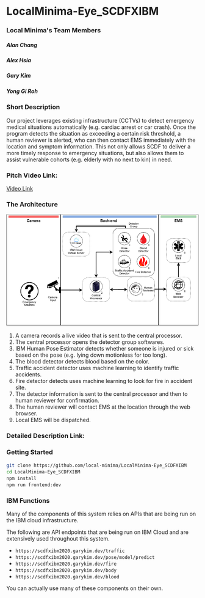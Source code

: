 # LocalMinima-Eye_SCDFXIBM

### Local Minima's Team Members
##### Alan Chang
##### Alex Hsia
##### Gary Kim
##### Yong Gi Roh

### Short Description
Our project leverages existing infrastructure (CCTVs) to detect emergency medical situations automatically (e.g. cardiac arrest or car crash). Once the program detects the situation as exceeding a certain risk threshold, a human reviewer is alerted, who can then contact EMS immediately with the location and symptom information. This not only allows SCDF to deliver a more timely response to emergency situations, but also allows them to assist vulnerable cohorts (e.g. elderly with no next to kin) in need.

### Pitch Video Link: 
[Video Link](https://youtube.com)

### The Architecture

![Our Project's Architecture](docs/Project_Architecture_Final_v4.png)
1. A camera records a live video that is sent to the central processor.
2. The central processor opens the detector group softwares.
3. IBM Human Pose Estimator detects whether someone is injured or sick based on the pose (e.g. lying down motionless for too long).
4. The blood detector detects blood based on the color.
5. Traffic accident detector uses machine learning to identify traffic accidents.
6. Fire detector detects uses machine learning to look for fire in accident site.
7. The detector information is sent to the central processor and then to human reviewer for confirmation.
8. The human reviewer will contact EMS at the location through the web browser.
9. Local EMS will be dispatched.

### Detailed Description Link: 

### Getting Started

```bash
git clone https://github.com/local-minima/LocalMinima-Eye_SCDFXIBM
cd LocalMinima-Eye_SCDFXIBM
npm install
npm run frontend:dev
```

### IBM Functions

Many of the components of this system relies on APIs that are being run on the IBM cloud infrastructure.

The following are API endpoints that are being run on IBM Cloud and are extensively used throughout this system.

* `https://scdfxibm2020.garykim.dev/traffic`
* `https://scdfxibm2020.garykim.dev/pose/model/predict`
* `https://scdfxibm2020.garykim.dev/fire`
* `https://scdfxibm2020.garykim.dev/body`
* `https://scdfxibm2020.garykim.dev/blood`

You can actually use many of these components on their own.
